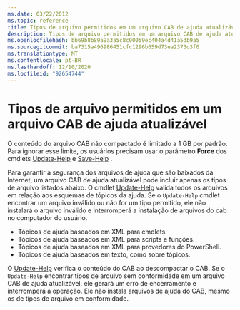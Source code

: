 ```yaml
---
ms.date: 03/22/2012
ms.topic: reference
title: Tipos de arquivo permitidos em um arquivo CAB de ajuda atualizável
description: Tipos de arquivo permitidos em um arquivo CAB de ajuda atualizável
ms.openlocfilehash: bb69b8b89a9a3a5c8c00059ec404a4d41a5db9a5
ms.sourcegitcommit: ba7315a496986451cfc1296b659d73ea2373d3f0
ms.translationtype: MT
ms.contentlocale: pt-BR
ms.lasthandoff: 12/10/2020
ms.locfileid: "92654744"
---
```

# <a name="file-types-permitted-in-an-updatable-help-cab-file"></a>Tipos de arquivo permitidos em um arquivo CAB de ajuda atualizável

O conteúdo do arquivo CAB não compactado é limitado a 1 GB por padrão. Para ignorar esse limite, os usuários precisam usar o parâmetro **Force** dos cmdlets [Update-Help](/powershell/module/Microsoft.PowerShell.Core/Update-Help) e [Save-Help](/powershell/module/Microsoft.PowerShell.Core/Save-Help) .

Para garantir a segurança dos arquivos de ajuda que são baixados da Internet, um arquivo CAB de ajuda atualizável pode incluir apenas os tipos de arquivo listados abaixo. O cmdlet [Update-Help](/powershell/module/Microsoft.PowerShell.Core/Update-Help) valida todos os arquivos em relação aos esquemas de tópicos da ajuda. Se o `Update-Help` cmdlet encontrar um arquivo inválido ou não for um tipo permitido, ele não instalará o arquivo inválido e interromperá a instalação de arquivos do cab no computador do usuário.

- Tópicos de ajuda baseados em XML para cmdlets.
- Tópicos de ajuda baseados em XML para scripts e funções.
- Tópicos de ajuda baseados em XML para provedores do PowerShell.
- Tópicos de ajuda baseados em texto, como sobre tópicos.

O [Update-Help](/powershell/module/Microsoft.PowerShell.Core/Update-Help) verifica o conteúdo do CAB ao descompactar o CAB. Se o `Update-Help` encontrar tipos de arquivo sem conformidade em um arquivo CAB de ajuda atualizável, ele gerará um erro de encerramento e interromperá a operação. Ele não instala arquivos de ajuda do CAB, mesmo os de tipos de arquivo em conformidade.
